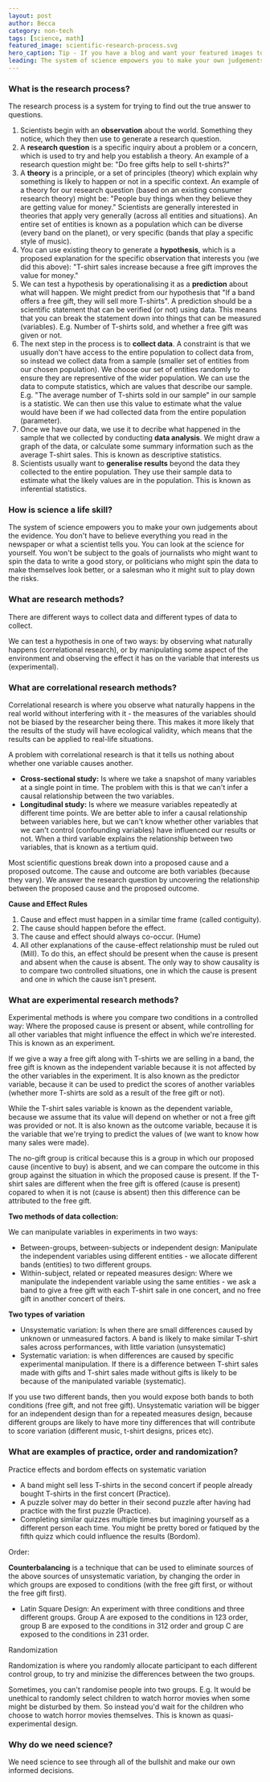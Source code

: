 ```yaml
---
layout: post
author: Becca
category: non-tech
tags: [science, math]
featured_image: scientific-research-process.svg
hero_caption: Tip - If you have a blog and want your featured images to look great, it helps to use the same color palette and font style across all of them.
leading: The system of science empowers you to make your own judgements about the evidence. You don't have to believe everything you read in the newspapers or even what a scientist tells you.
---
```


### What is the research process?

The research process is a system for trying to find out the true answer to questions.

1. Scientists begin with an **observation** about the world. Something they notice, which they then use to generate a research question.
2. A **research question** is a specific inquiry about a problem or a concern, which is used to try and help you establish a theory. An example of a research question might be: "Do free gifts help to sell t-shirts?"
3. A **theory** is a principle, or a set of principles (theory) which explain why something is likely to happen or not in a specific context. An example of a theory for our research question (based on an existing consumer research theory) might be: "People buy things when they believe they are getting value for money." Scientists are generally interested in theories that apply very generally (across all entities and situations). An entire set of entities is known as a population which can be diverse (every band on the planet), or very specific (bands that play a specific style of music).
4. You can use existing theory to generate a **hypothesis**, which is a proposed explanation for the specific observation that interests you (we did this above): "T-shirt sales increase because a free gift improves the value for money."
5. We can test a hypothesis by operationalising it as a **prediction** about what will happen. We might predict from our hypothesis that "If a band offers a free gift, they will sell more T-shirts". A prediction should be a scientific statement that can be verified (or not) using data. This means that you can break the statement down into things that can be measured (variables). E.g. Number of T-shirts sold, and whether a free gift was given or not.
6. The next step in the process is to **collect data**. A constraint is that we usually don't have access to the entire population to collect data from, so instead we collect data from a sample (smaller set of entities from our chosen population). We choose our set of entities randomly to ensure they are representive of the wider population. We can use the data to compute statistics, which are values that describe our sample. E.g. "The average number of T-shirts sold in our sample" in our sample is a statistic. We can then use this value to estimate what the value would have been if we had collected data from the entire population (parameter).
7. Once we have our data, we use it to decribe what happened in the sample that we collected by conducting **data analysis**. We might draw a graph of the data, or calculate some summary information such as the average T-shirt sales. This is known as descriptive statistics.
8. Scientists usually want to **generalise results** beyond the data they collected to the entire population. They use their sample data to estimate what the likely values are in the population. This is known as inferential statistics.

### How is science a life skill?

The system of science empowers you to make your own judgements about the evidence. You don't have to believe everything you read in the newspaper or what a scientist tells you. You can look at the science for yourself. You won't be subject to the goals of journalists who might want to spin the data to write a good story, or politicians who might spin the data to make themselves look better, or a salesman who it might suit to play down the risks.

### What are research methods?

There are different ways to collect data and different types of data to collect.

We can test a hypothesis in one of two ways: by observing what naturally happens (correlational research), or by manipulating some aspect of the environment and observing the effect it has on the variable that interests us (experimental).

### What are correlational research methods?

Correlational research is where you observe what naturally happens in the real world without interfering with it - the measures of the variables should not be biased by the researcher being there. This makes it more likely that the results of the study will have ecological validity, which means that the results can be applied to real-life situations.

A problem with correlational research is that it tells us nothing about whether one variable causes another.

- **Cross-sectional study:** Is where we take a snapshot of many variables at a single point in time. The problem with this is that we can't infer a causal relationship between the two variables.
- **Longitudinal study:** Is where we measure variables repeatedly at different time points. We are better able to infer a causal relationship between variables here, but we can't know whether other variables that we can't control (confounding variables) have influenced our results or not. When a third variable explains the relationship between two variables, that is known as a tertium quid.

Most scientific questions break down into a proposed cause and a proposed outcome. The cause and outcome are both variables (because they vary). We answer the research question by uncovering the relationship between the proposed cause and the proposed outcome.

**Cause and Effect Rules**

1. Cause and effect must happen in a similar time frame (called contiguity).
2. The cause should happen before the effect.
3. The cause and effect should always co-occur. (Hume)
4. All other explanations of the cause-effect relationship must be ruled out (Mill). To do this, an effect should be present when the cause is present and absent when the cause is absent. The only way to show causality is to compare two controlled situations, one in which the cause is present and one in which the cause isn't present.

### What are experimental research methods?

Experimental methods is where you compare two conditions in a controlled way: Where the proposed cause is present or absent, while controlling for all other variables that might influence the effect in which we're interested. This is known as an experiment.

If we give a way a free gift along with T-shirts we are selling in a band, the free gift is known as the independent variable because it is not affected by the other variables in the experiment. It is also known as the predictor variable, because it can be used to predict the scores of another variables (whether more T-shirts are sold as a result of the free gift or not).

While the T-shirt sales variable is known as the dependent variable, because we assume that its value will depend on whether or not a free gift was provided or not. It is also known as the outcome variable, because it is the variable that we're trying to predict the values of (we want to know how many sales were made).

The no-gift group is critical because this is a group in which our proposed cause (incentive to buy) is absent, and we can compare the outcome in this group against the situation in which the proposed cause is present. If the T-shirt sales are different when the free gift is offered (cause is present) copared to when it is not (cause is absent) then this difference can be attributed to the free gift.

**Two methods of data collection:**

We can manipulate variables in experiments in two ways:

- Between-groups, between-subjects or independent design: Manipulate the independent variables using different entities - we allocate different bands (entities) to two different groups.
- Within-subject, related or repeated measures design: Where we manipulate the independent variable using the same entities - we ask a band to give a free gift with each T-shirt sale in one concert, and no free gift in another concert of theirs.

**Two types of variation**

- Unsystematic variation: Is when there are small differences caused by unknown or unmeasured factors. A band is likely to make similar T-shirt sales across performances, with little variation (unsystematic)
- Systematic variation: is when differences are caused by specific experimental manipulation. If there is a difference between T-shirt sales made with gifts and T-shirt sales made without gifts is likely to be because of the manipulated variable (systematic).

If you use two different bands, then you would expose both bands to both conditions (free gift, and not free gift). Unsystematic variation will be bigger for an independent design than for a repeated measures design, because different groups are likely to have more tiny differences that will contribute to score variation (different music, t-shirt designs, prices etc).

### What are examples of practice, order and randomization?

Practice effects and bordom effects on systematic variation

- A band might sell less T-shirts in the second concert if people already bought T-shirts in the first concert (Practice).
- A puzzle solver may do better in their second puzzle after having had practice with the first puzzle (Practice).
- Completing similar quizzes multiple times but imagining yourself as a different person each time. You might be pretty bored or fatiqued by the fifth quizz which could influence the results (Bordom).

Order:

**Counterbalancing** is a technique that can be used to eliminate sources of the above sources of unsystematic variation, by changing the order in which groups are exposed to conditions (with the free gift first, or without the free gift first).

- Latin Square Design: An experiment with three conditions and three different groups. Group A are exposed to the conditions in 123 order, group B are exposed to the conditions in 312 order and group C are exposed to the conditions in 231 order.

Randomization

Randomization is where you randomly allocate participant to each different control group, to try and minizise the differences between the two groups.

Sometimes, you can't randomise people into two groups. E.g. It would be unethical to randomly select children to watch horror movies when some might be disturbed by them. So instead you'd wait for the children who choose to watch horror movies themselves. This is known as quasi-experimental design.

### Why do we need science?

We need science to see through all of the bullshit and make our own informed decisions.
